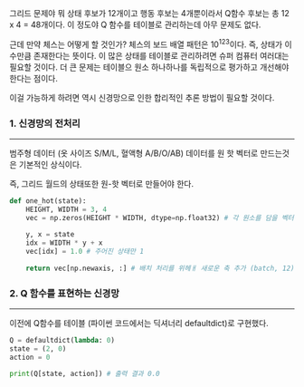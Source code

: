 그리드 문제야 뭐 상태 후보가 12개이고 행동 후보는 4개뿐이라서 Q함수 후보는 총 12 x 4 = 48개이다. 이 정도야 Q 함수를 테이블로 관리하는데 아무 문제도 없다. 

근데 만약 체스는 어떻게 할 것인가? 체스의 보드 배열 패턴은 10<sup>123</sup>이다. 즉, 상태가 이 수만큼 존재한다는 뜻이다. 이 많은 상태를 테이블로 관리하려면 슈퍼 컴퓨터 여러대는 필요할 것이다. 더 큰 문제는 테이블으 원소 하나하나를 독립적으로 평가하고 개선해야 한다는 점이다. 

이걸 가능하게 하려면 역시 신경망으로 인한 합리적인 추론 방법이 필요할 것이다.

### 1. 신경망의 전처리
---
범주형 데이터 (옷 사이즈 S/M/L, 혈액형 A/B/O/AB) 데이터를 원 핫 벡터로 만드는것은 기본적인 상식이다. 

즉, 그리드 월드의 상태또한 원-핫 벡터로 만들어야 한다. 

``` python
def one_hot(state):
    HEIGHT, WIDTH = 3, 4
    vec = np.zeros(HEIGHT * WIDTH, dtype=np.float32) # 각 원소를 담을 벡터 준비
    
    y, x = state 
    idx = WIDTH * y + x
    vec[idx] = 1.0 # 주어진 상태만 1
    
    return vec[np.newaxis, :] # 배치 처리를 위헤ㅐ 새로운 축 추가 (batch, 12)
```

### 2. Q 함수를 표현하는 신경망
---
이전에 Q함수를 테이블 (파이썬 코드에서는 딕셔너리 defaultdict)로 구현했다. 

``` python
Q = defaultdict(lambda: 0)
state = (2, 0)
action = 0

print(Q[state, action]) # 출력 결과 0.0
```




